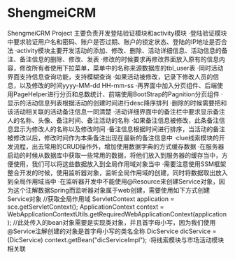 # ShengmeiCRM
ShengmeiCRM Project
主要负责开发登陆验证模块和activity模块
  ·登陆验证模块中要求验证用户名和密码、账户是否过期、账户的锁定状态、登陆的IP地址是否合法
  ·activity模块主要开发活动的添加、修改、删除、活动详细信息、活动信息的备注、备注信息的删除、修改、发表
    ·修改的时候要求再修改界面放入原有的信息内容，修改所有者使用下拉菜单，菜单中的名称来源数据库的tbl_user表
    ·同时活动界面支持信息查询功能，支持模糊查询
    ·如果活动被修改，记录下修改人员的信息，以及修改的时间yyyy-MM-dd HH-mm-ss
    ·再界面中加入分页组件、后端使用PageHelper进行分页和总数统计、前端使用BootStrap的Pagnition分页组件
    ·显示的活动信息列表根据活动的创建时间进行desc降序排列
    ·删除的时候需要把和该活动相关联的活动备注信息一同清楚
    ·活动详细界面中的备注栏中要求显示备注人的名称、头像、备注时间、备注活动的名称
    ·如果备注信息被修改，此条备注信息显示为修改人的名称以及修改时间
    ·备注信息根据时间进行排序，当活动的备注被修改以后，修改时间作为本条备注出现在最新的备注信息中
  ·clue线索模块的开发流程，出去常用的CRUD操作外，增加使用数据字典的方式缓存数据
    ·在服务器启动的时候从数据库中获取一些常用的数据，将他们放入到服务器的缓存当中，方便使用，我们可以将这些数据放入到全局作用域对象当中
      ·需要注意使用SSM框架整合开发的时候，使用监听器对象，监听全局作用域的创建，同时将数据取出放入到全局作用域当中
      ·在监听器开发中不能使用@Resource来创建Service对象，因为这个注解数据Spring而监听器对象属于web创建，需要使用如下方式创建Service对象
        //获取全局作用域
        ServletContext application = sce.getServletContext();
        ApplicationContext context = WebApplicationContextUtils.getRequiredWebApplicationContext(application);
        //此处传入的bean对象需要是实现类对象，并且首字母小写，因为我们使用@Service注解创建的对象是首字母小写的类名全称
        DicService dicService = (DicService) context.getBean("dicServiceImpl");
      ·将线索模块与市场活动模块相关联

